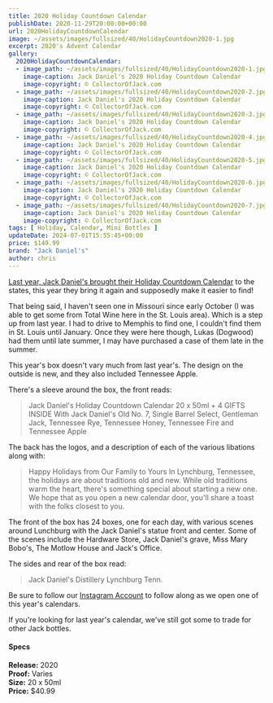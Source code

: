 ```yaml
---
title: 2020 Holiday Countdown Calendar
publishDate: 2020-11-29T20:00:00+00:00
url: 2020HolidayCountdownCalendar
image: ~/assets/images/fullsized/40/HolidayCountdown2020-1.jpg
excerpt: 2020's Advent Calendar
gallery:
  2020HolidayCountdownCalendar:
  - image_path: ~/assets/images/fullsized/40/HolidayCountdown2020-1.jpg
    image-caption: Jack Daniel's 2020 Holiday Countdown Calendar
    image-copyright: © CollectorOfJack.com
  - image_path: ~/assets/images/fullsized/40/HolidayCountdown2020-2.jpg
    image-caption: Jack Daniel's 2020 Holiday Countdown Calendar
    image-copyright: © CollectorOfJack.com
  - image_path: ~/assets/images/fullsized/40/HolidayCountdown2020-3.jpg
    image-caption: Jack Daniel's 2020 Holiday Countdown Calendar
    image-copyright: © CollectorOfJack.com
  - image_path: ~/assets/images/fullsized/40/HolidayCountdown2020-4.jpg
    image-caption: Jack Daniel's 2020 Holiday Countdown Calendar
    image-copyright: © CollectorOfJack.com
  - image_path: ~/assets/images/fullsized/40/HolidayCountdown2020-5.jpg
    image-caption: Jack Daniel's 2020 Holiday Countdown Calendar
    image-copyright: © CollectorOfJack.com
  - image_path: ~/assets/images/fullsized/40/HolidayCountdown2020-6.jpg
    image-caption: Jack Daniel's 2020 Holiday Countdown Calendar
    image-copyright: © CollectorOfJack.com
  - image_path: ~/assets/images/fullsized/40/HolidayCountdown2020-7.jpg
    image-caption: Jack Daniel's 2020 Holiday Countdown Calendar
    image-copyright: © CollectorOfJack.com
tags: [ Holiday, Calendar, Mini Bottles ]
updateDate: 2024-07-01T15:55:45+00:00
price: $149.99
brand: "Jack Daniel's"
author: chris
---
```

[Last year, Jack Daniel's brought their Holiday Countdown Calendar](/2019AdventCalendar) to the states, this year they bring it again and supposedly make it easier to find!

That being said, I haven't seen one in Missouri since early October (I was able to get some from Total Wine here in the St. Louis area). Which is a step up from last year. I had to drive to Memphis to find one, I couldn't find them in St. Louis until January. Once they were here though, Lukas (Dogwood) had them until late summer, I may have purchased a case of them late in the summer.

This year's box doesn't vary much from last year's. The design on the outside is new, and they also included Tennessee Apple. 

There's a sleeve around the box, the front reads:

> Jack Daniel's Holiday Countdown Calendar 
> 20 x 50ml + 4 GIFTS INSIDE
> With Jack Daniel's Old No. 7, Single Barrel Select, Gentleman Jack, Tennessee Rye, Tennessee Honey, Tennessee Fire and Tennessee Apple

The back has the logos, and a description of each of the various libations along with:

> Happy Holidays from Our Family to Yours
> In Lynchburg, Tennessee, the holidays are about traditions old and new. While old traditions warm the heart, there's something special about starting a new one. We hope that as you open a new calendar door, you'll share a toast with the folks closest to you.

The front of the box has 24 boxes, one for each day, with various scenes around Lunchburg with the Jack Daniel's statue front and center. Some of the scenes include the Hardware Store, Jack Daniel's grave, Miss Mary Bobo's, The Motlow House and Jack's Office. 

The sides and rear of the box read:

> Jack Daniel's Distillery Lynchburg Tenn. 

Be sure to follow our [Instagram Account](https://instagram.com/collectorofjack) to follow along as we open one of this year's calendars.

If you're looking for last year's calendar, we've still got some to trade for other Jack bottles.


#### Specs

**Release:** 2020   
**Proof:** Varies  
**Size:** 20 x 50ml  
**Price:** $40.99  

